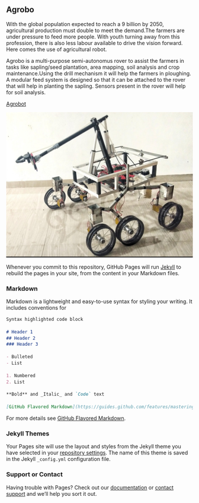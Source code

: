 ## Agrobo

With the global population expected to reach a 9 billion by 2050, agricultural production must double to meet the demand.The farmers are under pressure to feed more people. With youth turning away from this profession, there is also less labour available to drive the vision forward. Here comes the use of agricultural robot.

Agrobo is a multi-purpose semi-autonomus rover to assist the farmers in tasks like sapling/seed plantation, area mapping, soil analysis and crop maintenance.Using the drill mechanism it will help the farmers in ploughing. A modular feed system is designed so that it can be attached to the rover that will help in planting the sapling. Sensors present in the rover will help for soil analysis.

[Agrobot](https://zodiac-robotics.github.io/AgRobot/)

![](agrobo.jpg)

Whenever you commit to this repository, GitHub Pages will run [Jekyll](https://jekyllrb.com/) to rebuild the pages in your site, from the content in your Markdown files.

### Markdown

Markdown is a lightweight and easy-to-use syntax for styling your writing. It includes conventions for

```markdown
Syntax highlighted code block

# Header 1
## Header 2
### Header 3

- Bulleted
- List

1. Numbered
2. List

**Bold** and _Italic_ and `Code` text

[GitHub Flavored Markdown](https://guides.github.com/features/mastering-markdown/) and ![Image](src)
```

For more details see [GitHub Flavored Markdown](https://guides.github.com/features/mastering-markdown/).

### Jekyll Themes

Your Pages site will use the layout and styles from the Jekyll theme you have selected in your [repository settings](https://github.com/zodiac-robotics/AgRobot/settings). The name of this theme is saved in the Jekyll `_config.yml` configuration file.

### Support or Contact

Having trouble with Pages? Check out our [documentation](https://help.github.com/categories/github-pages-basics/) or [contact support](https://github.com/contact) and we’ll help you sort it out.
